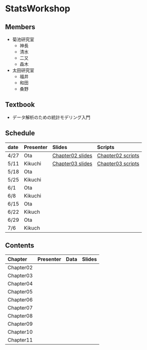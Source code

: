 # StatsWorkshop

## Members

- 菊池研究室
  + 神長
  + 清水
  + 二又
  + 森木
- 太田研究室
  + 福井
  + 和田
  + 桑野

## Textbook

- データ解析のための統計モデリング入門

## Schedule

| date | Presenter | Slides               |Scripts                |
|:-----|:----------|:---------------------|:----------------------|
|4/27  |Ota        | [Chapter02 slides][] | [Chapter02 scripts][] |
|5/11  |Kikuchi    | [Chapter03 slides][] | [Chapter03 scripts][] |
|5/18  |Ota        |                      |                       |
|5/25  |Kikuchi    |                      |                       |
|6/1   |Ota        |                      |                       |
|6/8   |Kikuchi    |                      |                       |
|6/15  |Ota        |                      |                       |
|6/22  |Kikuch     |                      |                       |
|6/29  |Ota        |                      |                       |
|7/6   |Kikuch     |                      |                       |



## Contents

| Chapter | Presenter | Data | Slides |
|:--------|:----------|:-----|:-------|
|Chapter02|           |      |        |
|Chapter03|           |      |        |
|Chapter04|           |      |        |
|Chapter05|           |      |        |
|Chapter06|           |      |        |
|Chapter07|           |      |        |
|Chapter08|           |      |        |
|Chapter09|           |      |        |
|Chapter10|           |      |        |
|Chapter11|           |      |        |



[Chapter02 slides]: https://github.com/kikuchiken-waseda/StatsWorkshop/tree/master/Chapter02/slides
[Chapter02 scripts]: https://github.com/kikuchiken-waseda/StatsWorkshop/tree/master/Chapter02/scripts
[Chapter03 slides]: https://github.com/kikuchiken-waseda/StatsWorkshop/tree/master/Chapter03/slides
[Chapter03 scripts]: https://github.com/kikuchiken-waseda/StatsWorkshop/tree/master/Chapter03/scripts
